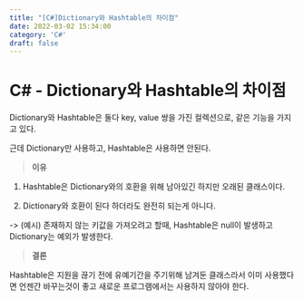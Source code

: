 ```yaml
---
title: "[C#]Dictionary와 Hashtable의 차이점"
date: 2022-03-02 15:34:00
category: 'C#'
draft: false
---
```

# C# - Dictionary와 Hashtable의 차이점



Dictionary와 Hashtable은 둘다 key, value 쌍을 가진 컬렉션으로, 같은 기능을 가지고 있다.

근데 Dictionary만 사용하고, Hashtable은 사용하면 안된다.



> **이유** 

1. Hashtable은 Dictionary와의 호환을 위해 남아있긴 하지만 오래된 클래스이다. 

2. Dictionary와 호환이 된다 하더라도 완전히 되는게 아니다.

-> (예시) 존재하지 않는 키값을 가져오려고 할때, Hashtable은 null이 발생하고 Dictionary는 예외가 발생한다.



> **결론**

Hashtable은 지원을 끊기 전에 유예기간을 주기위해 남겨둔 클래스라서 이미 사용했다면 언젠간 바꾸는것이 좋고 새로운 프로그램에서는 사용하지 않아야 한다.



